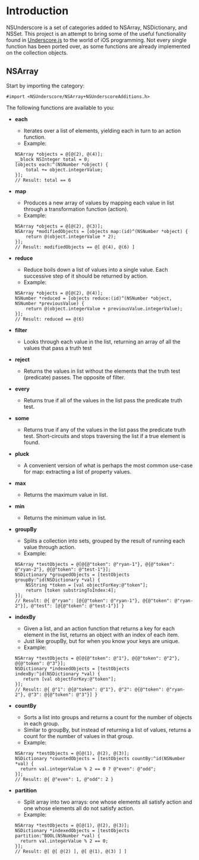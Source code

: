 # Introduction
NSUnderscore is a set of categories added to NSArray, NSDictionary, and NSSet. This project is an attempt to bring some of the useful functionality found in [Underscore.js](http://underscorejs.org/) to the world of iOS programming. Not every single function has been ported over, as some functions are already implemented on the collection objects.

## NSArray

Start by importing the category:

`#import <NSUnderscore/NSArray+NSUnderscoreAdditions.h>`

The following functions are available to you:

* **each**
  * Iterates over a list of elements, yielding each in turn to an action function.
  * Example:
  ```
  NSArray *objects = @[@(2), @(4)];
  __block NSInteger total = 0;
  [objects each:^(NSNumber *object) {
      total += object.integerValue;
  }];
  // Result: total == 6
  ```  

* **map**
  * Produces a new array of values by mapping each value in list through a transformation function (action).
  * Example:
  ```
  NSArray *objects = @[@(2), @(3)];
  NSArray *modifiedObjects = [objects map:(id)^(NSNumber *object) {
      return @(object.integerValue * 2);
  }];
  // Result: modifiedObjects == @[ @(4), @(6) ]
  ```

* **reduce**
  * Reduce boils down a list of values into a single value. Each successive step of it should be returned by action.
  * Example:
  ```
  NSArray *objects = @[@(2), @(4)];
  NSNumber *reduced = [objects reduce:(id)^(NSNumber *object, NSNumber *previousValue) {
      return @(object.integerValue + previousValue.integerValue);
  }];
  // Result: reduced == @(6)
  ```  

* **filter**
  * Looks through each value in the list, returning an array of all the values that pass a truth test

* **reject**
  * Returns the values in list without the elements that the truth test (predicate) passes. The opposite of filter.

* **every**
  * Returns true if all of the values in the list pass the predicate truth test.

* **some**
  * Returns true if any of the values in the list pass the predicate truth test. Short-circuits and stops traversing the list if a true element is found.

* **pluck**
  * A convenient version of what is perhaps the most common use-case for map: extracting a list of property values.

* **max**
  * Returns the maximum value in list.

* **min**
  * Returns the minimum value in list.

* **groupBy**
  * Splits a collection into sets, grouped by the result of running each value through action.
  * Example:
  ```
  NSArray *testObjects = @[@{@"token": @"ryan-1"}, @{@"token": @"ryan-2"}, @{@"token": @"test-1"}];
  NSDictionary *groupedObjects = [testObjects groupBy:^id(NSDictionary *val) {
      NSString *token = [val objectForKey:@"token"];
      return [token substringToIndex:4];
  }];
  // Result: @{ @"ryan": [@{@"token": @"ryan-1"}, @{@"token": @"ryan-2"}], @"test": [@{@"token": @"test-1"}] }
  ```

* **indexBy**
  * Given a list, and an action function that returns a key for each element in the list, returns an object with an index of each item.
  * Just like groupBy, but for when you know your keys are unique.
  * Example:
  ```
  NSArray *testObjects = @[@{@"token": @"1"}, @{@"token": @"2"}, @{@"token": @"3"}];
  NSDictionary *indexedObjects = [testObjects indexBy:^id(NSDictionary *val) {
     return [val objectForKey:@"token"];
  }];
  // Result: @{ @"1": @{@"token": @"1"}, @"2": @{@"token": @"ryan-2"}, @"3": @{@"token": @"3"}] }
  ```

* **countBy**
  * Sorts a list into groups and returns a count for the number of objects in each group. 
  * Similar to groupBy, but instead of returning a list of values, returns a count for the number of values in that group.
  * Example:
  ```
  NSArray *testObjects = @[@(1), @(2), @(3)];
  NSDictionary *countedObjects = [testObjects countBy:^id(NSNumber *val) {
    return val.integerValue % 2 == 0 ? @"even": @"odd";
  }];
  // Result: @{ @"even": 1, @"odd": 2 }
  ```

* **partition**
  * Split array into two arrays: one whose elements all satisfy action and one whose elements all do not satisfy action.
  * Example:
  ```
  NSArray *testObjects = @[@(1), @(2), @(3)];
  NSDictionary *indexedObjects = [testObjects partition:^BOOL(NSNumber *val) {
    return val.integerValue % 2 == 0;
  }];
  // Result: @[ @[ @(2) ], @[ @(1), @(3) ] ]
  ```

